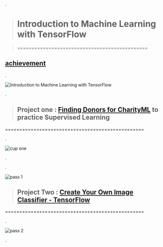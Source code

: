 .

> # Introduction to Machine Learning with TensorFlow

> ==============================================

## [achievement](https://confirm.udacity.com/7HAPG67K)

.

![Introduction to Machine Learning with TensorFlow](https://user-images.githubusercontent.com/36210723/190434282-22fd4514-b720-48ce-823e-4c0959cdb665.png)

.


> ## Project one  :  [Finding Donors for CharityML](https://github.com/nancyalaswad90/Introduction-to-Machine-Learning-with-TensorFlow/blob/main/Nancy_finding_donors.ipynb) to practice Supervised Learning  

=================================================


.

![cup one](https://user-images.githubusercontent.com/36210723/190481419-a5619f9c-c267-4062-8b3d-4ede2abc3aa2.png)


.

.

![pass 1](https://user-images.githubusercontent.com/36210723/190481825-455b76c9-7d69-4ee8-a20a-fd5ff2762963.png)




> ## Project Two  :  [Create Your Own Image Classifier - TensorFlow](https://github.com/nancyalaswad90/Introduction-to-Machine-Learning-with-TensorFlow/blob/main/Project_Image_Classifier_Project.ipynb) 

=================================================


.

![pass 2](https://user-images.githubusercontent.com/36210723/190491213-7eb27559-c7c3-407e-8c8b-7df6cc4ea32d.png)


.

